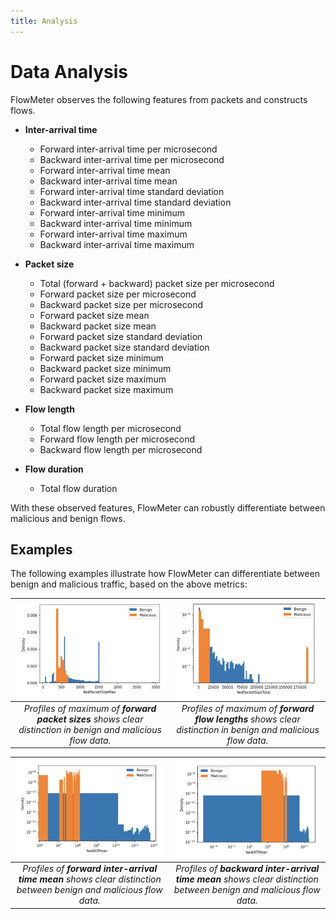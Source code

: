```yaml
---
title: Analysis
---
```


# Data Analysis

FlowMeter observes the following features from packets and constructs flows. 

* **Inter-arrival time**

    * Forward inter-arrival time per microsecond
    * Backward inter-arrival time per microsecond
    * Forward inter-arrival time mean
    * Backward inter-arrival time mean
    * Forward inter-arrival time standard deviation
    * Backward inter-arrival time standard deviation
    * Forward inter-arrival time minimum
    * Backward inter-arrival time minimum
    * Forward inter-arrival time maximum
    * Backward inter-arrival time maximum

* **Packet size**

    * Total (forward + backward) packet size per microsecond
    * Forward packet size per microsecond
    * Backward packet size per microsecond
    * Forward packet size mean
    * Backward packet size mean
    * Forward packet size standard deviation
    * Backward packet size standard deviation
    * Forward packet size minimum
    * Backward packet size minimum
    * Forward packet size maximum
    * Backward packet size maximum

* **Flow length**

    * Total flow length per microsecond
    * Forward flow length per microsecond
    * Backward flow length per microsecond

* **Flow duration**

    * Total flow duration

With these observed features, FlowMeter can robustly differentiate between malicious and benign flows. 

## Examples

The following examples illustrate how FlowMeter can differentiate between benign and malicious traffic, based on the above metrics:

| ![FlowMeter fwdPacketSizeMax](../img/analyse-size.png) | ![FlowMeter fwdPacketSizeTotal](../img/analyse-length.png) |
| :--: | :--: |
| *Profiles of maximum of **forward packet sizes** shows clear distinction in benign and malicious flow data.* | *Profiles of maximum of **forward flow lengths** shows clear distinction in benign and malicious flow data.* |


| ![FlowMeter fwdIATMean](../img/analyse-forward-time.png) | ![FlowMeter bwdIATMean](../img/analyse-backward-time.png) |
| :--: | :--: |
| *Profiles of **forward inter-arrival time mean** shows clear distinction between benign and malicious flow data.* | *Profiles of **backward inter-arrival time mean** shows clear distinction between benign and malicious flow data.* |


